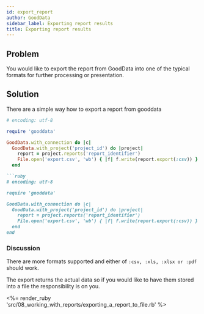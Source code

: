 ```yaml
---
id: export_report
author: GoodData
sidebar_label: Exporting report results
title: Exporting report results
---
```


Problem
-------

You would like to export the report from GoodData into one of the
typical formats for further processing or presentation.

Solution
--------

There are a simple way how to export a report from gooddata


```ruby
# encoding: utf-8

require 'gooddata'

GoodData.with_connection do |c|
  GoodData.with_project('project_id') do |project|
    report = project.reports('report_identifier')
    File.open('export.csv', 'wb') { |f| f.write(report.export(:csv)) }
  end

```ruby
# encoding: utf-8

require 'gooddata'

GoodData.with_connection do |c|
  GoodData.with_project('project_id') do |project|
    report = project.reports('report_identifier')
    File.open('export.csv', 'wb') { |f| f.write(report.export(:csv)) }
  end
end
```

### Discussion

There are more formats supported and either of
`:csv, :xls, :xlsx or :pdf` should work.

The export returns the actual data so if you would like to have them
stored into a file the responsibility is on you.

&lt;%= render\_ruby
'src/08\_working\_with\_reports/exporting\_a\_report\_to\_file.rb' %&gt;
